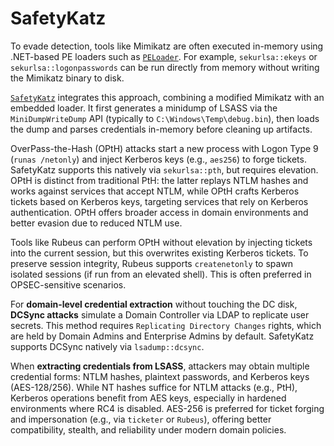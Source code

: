 # SafetyKatz

To evade detection, tools like Mimikatz are often executed in-memory using .NET-based PE loaders such as [`PELoader`](https://github.com/re4lity/subTee-gits-backups/blob/master/PELoader.cs). For example, `sekurlsa::ekeys` or `sekurlsa::logonpasswords` can be run directly from memory without writing the Mimikatz binary to disk.

[`SafetyKatz`](https://github.com/GhostPack/SafetyKatz) integrates this approach, combining a modified Mimikatz with an embedded loader. It first generates a minidump of LSASS via the `MiniDumpWriteDump` API (typically to `C:\Windows\Temp\debug.bin`), then loads the dump and parses credentials in-memory before cleaning up artifacts.

OverPass-the-Hash (OPtH) attacks start a new process with Logon Type 9 (`runas /netonly`) and inject Kerberos keys (e.g., `aes256`) to forge tickets. SafetyKatz supports this natively via `sekurlsa::pth`, but requires elevation. OPtH is distinct from traditional PtH: the latter replays NTLM hashes and works against services that accept NTLM, while OPtH crafts Kerberos tickets based on Kerberos keys, targeting services that rely on Kerberos authentication. OPtH offers broader access in domain environments and better evasion due to reduced NTLM use.

Tools like Rubeus can perform OPtH without elevation by injecting tickets into the current session, but this overwrites existing Kerberos tickets. To preserve session integrity, Rubeus supports `createnetonly` to spawn isolated sessions (if run from an elevated shell). This is often preferred in OPSEC-sensitive scenarios.

For **domain-level credential extraction** without touching the DC disk, **DCSync attacks** simulate a Domain Controller via LDAP to replicate user secrets. This method requires `Replicating Directory Changes` rights, which are held by Domain Admins and Enterprise Admins by default. SafetyKatz supports DCSync natively via `lsadump::dcsync`.

When **extracting credentials from LSASS**, attackers may obtain multiple credential forms: NTLM hashes, plaintext passwords, and Kerberos keys (AES-128/256). While NT hashes suffice for NTLM attacks (e.g., PtH), Kerberos operations benefit from AES keys, especially in hardened environments where RC4 is disabled. AES-256 is preferred for ticket forging and impersonation (e.g., via `ticketer` or `Rubeus`), offering better compatibility, stealth, and reliability under modern domain policies.
